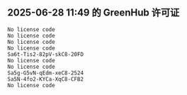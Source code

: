 ## 2025-06-28 11:49 的 GreenHub 许可证
```
No license code
No license code
No license code
No license code
Sa6t-Tis2-82pV-skC8-20FD
No license code
No license code
Sa5g-G5vN-qEdm-xeC8-2524
Sa5N-4fo2-KYCa-XqC8-CFB2
No license code
```
